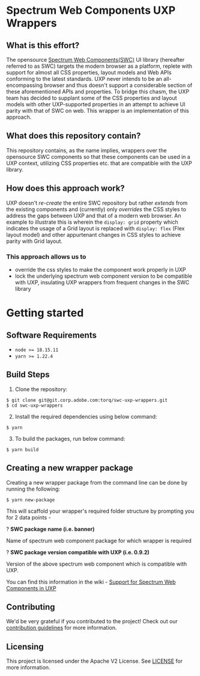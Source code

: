 # Spectrum Web Components UXP Wrappers

## What is this effort?

The opensource [Spectrum Web Components(SWC)](https://github.com/adobe/spectrum-web-components) UI library (hereafter referred to as SWC) targets the modern browser as a platform, replete with support for almost all CSS properties, layout models and Web APIs conforming to the latest standards. UXP never intends to be an all-encompassing browser and thus doesn't support a considerable section of these aforementioned APIs and properties. To bridge this chasm, the UXP team has decided to supplant some of the CSS properties and layout models with other UXP-supported properties in an attempt to achieve UI parity with that of SWC on web. This wrapper is an implementation of this approach.

## What does this repository contain?

This repository contains, as the name implies, wrappers over the opensource SWC components so that these components can be used in a UXP context, utilizing CSS properties etc. that are compatible with the UXP library.

## How does this approach work?

UXP doesn't _re-create_ the entire SWC repository but rather _extends_ from the existing components and (currently) only _overrides_ the CSS styles to address the gaps between UXP and that of a modern web browser. An example to illustrate this is wherein the `display: grid` property which indicates the usage of a Grid layout is replaced with `display: flex` (Flex layout model) and other appurtenant changes in CSS styles to achieve parity with Grid layout. 

### This approach allows us to

-   override the css styles to make the component work properly in UXP
-   lock the underlying spectrum web component version to be compatible with UXP, insulating UXP wrappers from frequent changes in the SWC library

# Getting started

## Software Requirements

-   `node >= 18.15.11`
-   `yarn >= 1.22.4`

## Build Steps

1. Clone the repository:

```
$ git clone git@git.corp.adobe.com:torq/swc-uxp-wrappers.git
$ cd swc-uxp-wrappers
```

2. Install the required dependencies using below command:

```
$ yarn
```

3. To build the packages, run below command:

```
$ yarn build
```

## Creating a new wrapper package

Creating a new wrapper package from the command line can be done by running the following:

```
$ yarn new-package
```

This will scaffold your wrapper's required folder structure by prompting you for 2 data points -

? **SWC package name (i.e. banner)**

Name of spectrum web component package for which wrapper is required

? **SWC package version compatible with UXP (i.e. 0.9.2)**

Version of the above spectrum web component which is compatible with UXP.

You can find this information in the wiki - [Support for Spectrum Web Components in UXP](https://wiki.corp.adobe.com/display/UXP/Support+for+Spectrum+Web+Components+in+UXP)

## Contributing

We'd be very grateful if you contributed to the project! Check out our [contribution guidelines](./CONTRIBUTING.md) for more information.

## Licensing

This project is licensed under the Apache V2 License. See [LICENSE](./LICENSE.txt) for more information.
